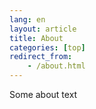 ```yaml
---
lang: en
layout: article
title: About
categories: [top]
redirect_from:
    - /about.html
---
```

Some about text